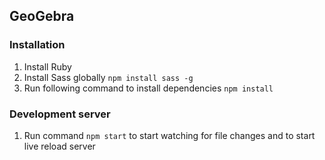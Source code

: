 ## GeoGebra

### Installation

1. Install Ruby
2. Install Sass globally `npm install sass -g`
3. Run following command to install dependencies `npm install`

### Development server

1. Run command `npm start` to start watching for file changes and to start live reload server